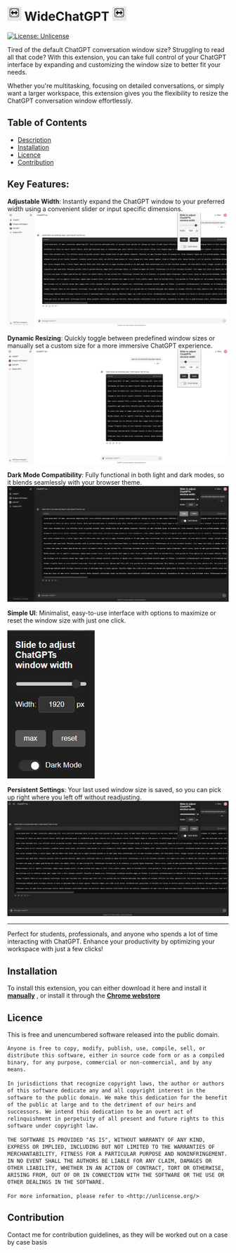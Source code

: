 ![icon](/images/icon-32.png)  WideChatGPT ![icon](/images/icon-32.png)
=========================================================================


[![License: Unlicense](https://img.shields.io/badge/license-Unlicense-blue.svg)](http://unlicense.org/)

Tired of the default ChatGPT conversation window size? Struggling to read all that code? With this extension, you can take full control of your ChatGPT interface by expanding and customizing the window size to better fit your needs. 

Whether you're multitasking, focusing on detailed conversations, or simply want a larger workspace, this extension gives you the flexibility to resize the ChatGPT conversation window effortlessly.

## Table of Contents

- [Description](#description)
- [Installation](#installation)
- [Licence](#licence)
- [Contribution](#contribution)

## Key Features:
**Adjustable Width**: Instantly expand the ChatGPT window to your preferred width using a convenient slider or input specific dimensions.
![width](/images/Screenshot%205.png)

**Dynamic Resizing**: Quickly toggle between predefined window sizes or manually set a custom size for a more immersive ChatGPT experience.
![resizing](/images/Screenshot%201.png)

**Dark Mode Compatibility**: Fully functional in both light and dark modes, so it blends seamlessly with your browser theme.
![darkmode](/images/Screenshot%204.png)

**Simple UI**: Minimalist, easy-to-use interface with options to maximize or reset the window size with just one click.

![ui](/images/Screenshot%203.png)

**Persistent Settings**: Your last used window size is saved, so you can pick up right where you left off without readjusting.
![settings](/images/Screenshot%202.png)
___
Perfect for students, professionals, and anyone who spends a lot of time interacting with ChatGPT. Enhance your productivity by optimizing your workspace with just a few clicks!


## Installation

To install this extension, you can either download it here and install it **[manually](https://developer.chrome.com/docs/extensions/get-started/tutorial/hello-world#load-unpacked)** , or install it through the **[Chrome webstore]()**

## Licence

This is free and unencumbered software released into the public domain.

    Anyone is free to copy, modify, publish, use, compile, sell, or
    distribute this software, either in source code form or as a compiled
    binary, for any purpose, commercial or non-commercial, and by any
    means.

    In jurisdictions that recognize copyright laws, the author or authors
    of this software dedicate any and all copyright interest in the
    software to the public domain. We make this dedication for the benefit
    of the public at large and to the detriment of our heirs and
    successors. We intend this dedication to be an overt act of
    relinquishment in perpetuity of all present and future rights to this
    software under copyright law.

    THE SOFTWARE IS PROVIDED "AS IS", WITHOUT WARRANTY OF ANY KIND,
    EXPRESS OR IMPLIED, INCLUDING BUT NOT LIMITED TO THE WARRANTIES OF
    MERCHANTABILITY, FITNESS FOR A PARTICULAR PURPOSE AND NONINFRINGEMENT.
    IN NO EVENT SHALL THE AUTHORS BE LIABLE FOR ANY CLAIM, DAMAGES OR
    OTHER LIABILITY, WHETHER IN AN ACTION OF CONTRACT, TORT OR OTHERWISE,
    ARISING FROM, OUT OF OR IN CONNECTION WITH THE SOFTWARE OR THE USE OR
    OTHER DEALINGS IN THE SOFTWARE.

    For more information, please refer to <http://unlicense.org/>

## Contribution

Contact me for contribution guidelines, as they will be worked out on a case by case basis
